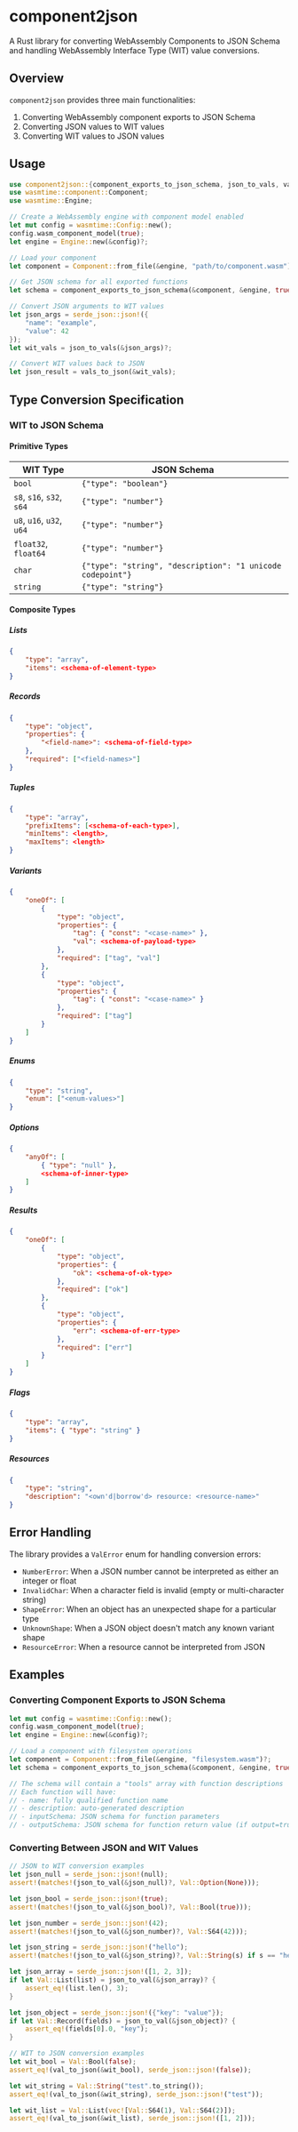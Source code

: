 # component2json

A Rust library for converting WebAssembly Components to JSON Schema and handling WebAssembly Interface Type (WIT) value conversions.

## Overview

`component2json` provides three main functionalities:
1. Converting WebAssembly component exports to JSON Schema
2. Converting JSON values to WIT values
3. Converting WIT values to JSON values

## Usage

```rust
use component2json::{component_exports_to_json_schema, json_to_vals, vals_to_json};
use wasmtime::component::Component;
use wasmtime::Engine;

// Create a WebAssembly engine with component model enabled
let mut config = wasmtime::Config::new();
config.wasm_component_model(true);
let engine = Engine::new(&config)?;

// Load your component
let component = Component::from_file(&engine, "path/to/component.wasm")?;

// Get JSON schema for all exported functions
let schema = component_exports_to_json_schema(&component, &engine, true);

// Convert JSON arguments to WIT values
let json_args = serde_json::json!({
    "name": "example",
    "value": 42
});
let wit_vals = json_to_vals(&json_args)?;

// Convert WIT values back to JSON
let json_result = vals_to_json(&wit_vals);
```

## Type Conversion Specification

### WIT to JSON Schema

#### Primitive Types

| WIT Type | JSON Schema |
|----------|-------------|
| `bool` | `{"type": "boolean"}` |
| `s8`, `s16`, `s32`, `s64` | `{"type": "number"}` |
| `u8`, `u16`, `u32`, `u64` | `{"type": "number"}` |
| `float32`, `float64` | `{"type": "number"}` |
| `char` | `{"type": "string", "description": "1 unicode codepoint"}` |
| `string` | `{"type": "string"}` |

#### Composite Types

##### Lists
```json
{
    "type": "array",
    "items": <schema-of-element-type>
}
```

##### Records
```json
{
    "type": "object",
    "properties": {
        "<field-name>": <schema-of-field-type>
    },
    "required": ["<field-names>"]
}
```

##### Tuples
```json
{
    "type": "array",
    "prefixItems": [<schema-of-each-type>],
    "minItems": <length>,
    "maxItems": <length>
}
```

##### Variants
```json
{
    "oneOf": [
        {
            "type": "object",
            "properties": {
                "tag": { "const": "<case-name>" },
                "val": <schema-of-payload-type>
            },
            "required": ["tag", "val"]
        },
        {
            "type": "object",
            "properties": {
                "tag": { "const": "<case-name>" }
            },
            "required": ["tag"]
        }
    ]
}
```

##### Enums
```json
{
    "type": "string",
    "enum": ["<enum-values>"]
}
```

##### Options
```json
{
    "anyOf": [
        { "type": "null" },
        <schema-of-inner-type>
    ]
}
```

##### Results
```json
{
    "oneOf": [
        {
            "type": "object",
            "properties": {
                "ok": <schema-of-ok-type>
            },
            "required": ["ok"]
        },
        {
            "type": "object",
            "properties": {
                "err": <schema-of-err-type>
            },
            "required": ["err"]
        }
    ]
}
```

##### Flags
```json
{
    "type": "array",
    "items": { "type": "string" }
}
```

##### Resources
```json
{
    "type": "string",
    "description": "<own'd|borrow'd> resource: <resource-name>"
}
```

## Error Handling

The library provides a `ValError` enum for handling conversion errors:

- `NumberError`: When a JSON number cannot be interpreted as either an integer or float
- `InvalidChar`: When a character field is invalid (empty or multi-character string)
- `ShapeError`: When an object has an unexpected shape for a particular type
- `UnknownShape`: When a JSON object doesn't match any known variant shape
- `ResourceError`: When a resource cannot be interpreted from JSON

## Examples

### Converting Component Exports to JSON Schema

```rust
let mut config = wasmtime::Config::new();
config.wasm_component_model(true);
let engine = Engine::new(&config)?;

// Load a component with filesystem operations
let component = Component::from_file(&engine, "filesystem.wasm")?;
let schema = component_exports_to_json_schema(&component, &engine, true);

// The schema will contain a "tools" array with function descriptions
// Each function will have:
// - name: fully qualified function name
// - description: auto-generated description
// - inputSchema: JSON schema for function parameters
// - outputSchema: JSON schema for function return value (if output=true)
```

### Converting Between JSON and WIT Values

```rust
// JSON to WIT conversion examples
let json_null = serde_json::json!(null);
assert!(matches!(json_to_val(&json_null)?, Val::Option(None)));

let json_bool = serde_json::json!(true);
assert!(matches!(json_to_val(&json_bool)?, Val::Bool(true)));

let json_number = serde_json::json!(42);
assert!(matches!(json_to_val(&json_number)?, Val::S64(42)));

let json_string = serde_json::json!("hello");
assert!(matches!(json_to_val(&json_string)?, Val::String(s) if s == "hello"));

let json_array = serde_json::json!([1, 2, 3]);
if let Val::List(list) = json_to_val(&json_array)? {
    assert_eq!(list.len(), 3);
}

let json_object = serde_json::json!({"key": "value"});
if let Val::Record(fields) = json_to_val(&json_object)? {
    assert_eq!(fields[0].0, "key");
}

// WIT to JSON conversion examples
let wit_bool = Val::Bool(false);
assert_eq!(val_to_json(&wit_bool), serde_json::json!(false));

let wit_string = Val::String("test".to_string());
assert_eq!(val_to_json(&wit_string), serde_json::json!("test"));

let wit_list = Val::List(vec![Val::S64(1), Val::S64(2)]);
assert_eq!(val_to_json(&wit_list), serde_json::json!([1, 2]));
```
